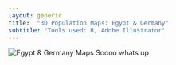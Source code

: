 ```yaml
---
layout: generic
title:  "3D Population Maps: Egypt & Germany"
subtitle: "Tools used: R, Adobe Illustrator"
---
```


![Egypt & Germany Maps](/assets/images/egyptR.png)
Soooo whats up